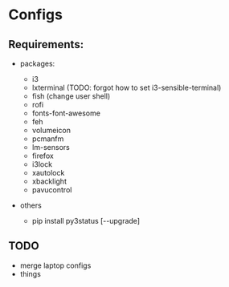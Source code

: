 # Configs

## Requirements:

- packages:
  - i3
  - lxterminal (TODO: forgot how to set i3-sensible-terminal)
  - fish (change user shell)
  - rofi
  - fonts-font-awesome
  - feh
  - volumeicon
  - pcmanfm
  - lm-sensors
  - firefox
  - i3lock
  - xautolock
  - xbacklight
  - pavucontrol

- others
  - pip install py3status [--upgrade]

## TODO

- merge laptop configs
- things

